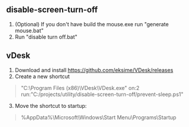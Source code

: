 ## disable-screen-turn-off
1. (Optional) If you don't have build the mouse.exe run "generate mouse.bat"
2. Run "disable turn off.bat"


## vDesk
1. Download and install https://github.com/eksime/VDesk/releases
2. Create a new shortcut
> "C:\Program Files (x86)\VDesk\VDesk.exe" on:2 run:"C:/projects/utility/disable-screen-turn-off/prevent-sleep.ps1"
3. Move the shortcut to startup:
> %AppData%\Microsoft\Windows\Start Menu\Programs\Startup 